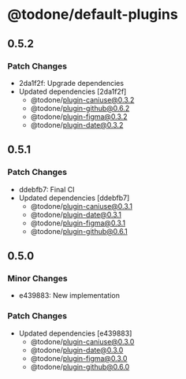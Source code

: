 # @todone/default-plugins

## 0.5.2

### Patch Changes

- 2da1f2f: Upgrade dependencies
- Updated dependencies [2da1f2f]
  - @todone/plugin-caniuse@0.3.2
  - @todone/plugin-github@0.6.2
  - @todone/plugin-figma@0.3.2
  - @todone/plugin-date@0.3.2

## 0.5.1

### Patch Changes

- ddebfb7: Final CI
- Updated dependencies [ddebfb7]
  - @todone/plugin-caniuse@0.3.1
  - @todone/plugin-date@0.3.1
  - @todone/plugin-figma@0.3.1
  - @todone/plugin-github@0.6.1

## 0.5.0

### Minor Changes

- e439883: New implementation

### Patch Changes

- Updated dependencies [e439883]
  - @todone/plugin-caniuse@0.3.0
  - @todone/plugin-date@0.3.0
  - @todone/plugin-figma@0.3.0
  - @todone/plugin-github@0.6.0
